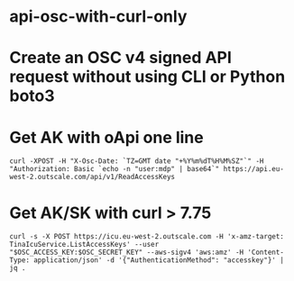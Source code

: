 # api-osc-with-curl-only

# Create an OSC v4 signed API request without using CLI or Python boto3

# Get AK with oApi one line 
```curl -XPOST -H "X-Osc-Date: `TZ=GMT date "+%Y%m%dT%H%M%SZ"`" -H "Authorization: Basic `echo -n "user:mdp" | base64`" https://api.eu-west-2.outscale.com/api/v1/ReadAccessKeys```

# Get AK/SK with curl > 7.75 
```curl -s -X POST https://icu.eu-west-2.outscale.com -H 'x-amz-target: TinaIcuService.ListAccessKeys' --user "$OSC_ACCESS_KEY:$OSC_SECRET_KEY" --aws-sigv4 'aws:amz' -H 'Content-Type: application/json' -d '{"AuthenticationMethod": "accesskey"}' | jq .```
